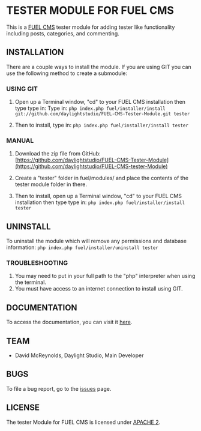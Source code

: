 # TESTER MODULE FOR FUEL CMS
This is a [FUEL CMS](http://www.getfuelcms.com) tester module for adding tester like functionality including posts, categories, and commenting.

## INSTALLATION
There are a couple ways to install the module. If you are using GIT you can use the following method
to create a submodule:

### USING GIT
1. Open up a Terminal window, "cd" to your FUEL CMS installation then type type in: 
Type in:
``php index.php fuel/installer/install git://github.com/daylightstudio/FUEL-CMS-Tester-Module.git tester``

2. Then to install, type in:
``php index.php fuel/installer/install tester``


### MANUAL
1. Download the zip file from GitHub:
[https://github.com/daylightstudio/FUEL-CMS-Tester-Module](https://github.com/daylightstudio/FUEL-CMS-tester-Module)

2. Create a "tester" folder in fuel/modules/ and place the contents of the tester module folder in there.

3. Then to install, open up a Terminal window, "cd" to your FUEL CMS installation then type type in:
``php index.php fuel/installer/install tester``

## UNINSTALL

To uninstall the module which will remove any permissions and database information:
``php index.php fuel/installer/uninstall tester``

### TROUBLESHOOTING
1. You may need to put in your full path to the "php" interpreter when using the terminal.
2. You must have access to an internet connection to install using GIT.


## DOCUMENTATION
To access the documentation, you can visit it [here](http://www.getfuelcms.com/user_guide/modules/tester).

## TEAM
* David McReynolds, Daylight Studio, Main Developer

## BUGS
To file a bug report, go to the [issues](https://github.com/daylightstudio/FUEL-CMS-Tester-Module/issues) page.

## LICENSE
The tester Module for FUEL CMS is licensed under [APACHE 2](http://www.apache.org/licenses/LICENSE-2.0).